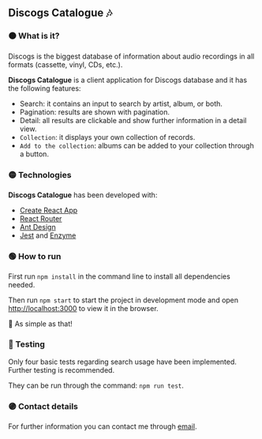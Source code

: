 ## Discogs Catalogue 🎶
### 🟠 What is it?

Discogs is the biggest database of information about audio recordings in all formats (cassette, vinyl, CDs, etc.).

**Discogs Catalogue** is a client application for Discogs database and it has the following features:
- Search: it contains an input to search by artist, album, or both.
- Pagination: results are shown with pagination.
- Detail: all results are clickable and show further information in a detail view.
- `Collection`: it displays your own collection of records.
- `Add to the collection`: albums can be added to your collection through a button.

### 🟡 Technologies

**Discogs Catalogue** has been developed with:
- [Create React App](https://github.com/facebook/create-react-app)
- [React Router](https://reactrouter.com/)
- [Ant Design](https://ant.design/)
- [Jest](https://jestjs.io/) and [Enzyme](https://enzymejs.github.io/enzyme)

### 🟢 How to run

First run `npm install` in the command line to install all dependencies needed. 

Then run `npm start` to start the project in development mode and open [http://localhost:3000](http://localhost:3000) to view it in the browser.

💫  As simple as that!

### 🔵  Testing

Only four basic tests regarding search usage have been implemented. Further testing is recommended.

They can be run through the command: `npm run test`.

### 🟣 Contact details
For further information you can contact me through [email](mailto:nmillans91@gmail.com).